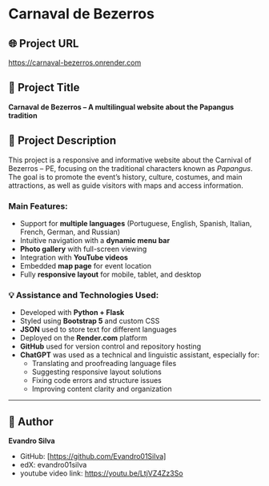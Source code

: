 # Carnaval de Bezerros

## 🌐 Project URL
https://carnaval-bezerros.onrender.com

## 🎯 Project Title
**Carnaval de Bezerros – A multilingual website about the Papangus tradition**

## 📄 Project Description
This project is a responsive and informative website about the Carnival of Bezerros – PE, focusing on the traditional characters known as *Papangus*. The goal is to promote the event’s history, culture, costumes, and main attractions, as well as guide visitors with maps and access information.

### Main Features:
- Support for **multiple languages** (Portuguese, English, Spanish, Italian, French, German, and Russian)
- Intuitive navigation with a **dynamic menu bar**
- **Photo gallery** with full-screen viewing
- Integration with **YouTube videos**
- Embedded **map page** for event location
- Fully **responsive layout** for mobile, tablet, and desktop

### 💡 Assistance and Technologies Used:
- Developed with **Python + Flask**
- Styled using **Bootstrap 5** and custom CSS
- **JSON** used to store text for different languages
- Deployed on the **Render.com** platform
- **GitHub** used for version control and repository hosting
- **ChatGPT** was used as a technical and linguistic assistant, especially for:
  - Translating and proofreading language files
  - Suggesting responsive layout solutions
  - Fixing code errors and structure issues
  - Improving content clarity and organization

---

## 🙋 Author

**Evandro Silva**

- GitHub: [https://github.com/Evandro01Silva]
- edX: evandro01silva
- youtube video link: https://youtu.be/LtjVZ4Zz3So

